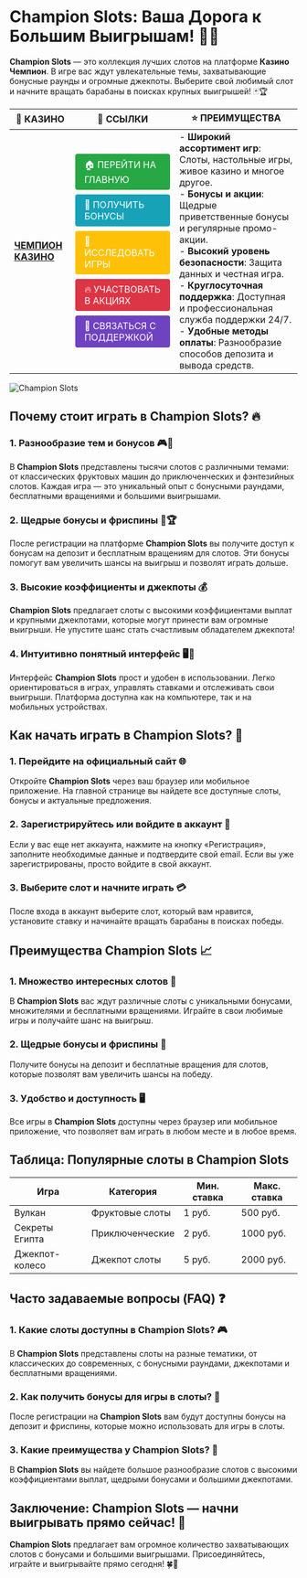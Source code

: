 # **Champion Slots: Ваша Дорога к Большим Выигрышам!** 🎰💸

**Champion Slots** — это коллекция лучших слотов на платформе **Казино Чемпион**. В игре вас ждут увлекательные темы, захватывающие бонусные раунды и огромные джекпоты. Выберите свой любимый слот и начните вращать барабаны в поисках крупных выигрышей! 🃏🏆

| 🎰 **КАЗИНО**                              | 🔗 **ССЫЛКИ**                                                                                                                                                                                                 | ⭐ **ПРЕИМУЩЕСТВА**                                                                                     |
|--------------------------------------------|-------------------------------------------------------------------------------------------------------------------------------------------------------------------------------------------------------------|--------------------------------------------------------------------------------------------------------|
| **[ЧЕМПИОН КАЗИНО](https://temon-gter.cfd/go/lRq?p80412p304504pcc44t17455)** | <a href="https://temon-gter.cfd/go/lRq?p80412p304504pcc44t17455" style="display: inline-block; padding: 8px 16px; margin: 4px 0; background-color: #28a745; color: white; text-decoration: none; border-radius: 4px;">🏠 ПЕРЕЙТИ НА ГЛАВНУЮ</a><br> <a href="https://temon-gter.cfd/go/lRq?p80412p304504pcc44t17455" style="display: inline-block; padding: 8px 16px; margin: 4px 0; background-color: #17a2b8; color: white; text-decoration: none; border-radius: 4px;">🎁 ПОЛУЧИТЬ БОНУСЫ</a><br> <a href="https://temon-gter.cfd/go/lRq?p80412p304504pcc44t17455" style="display: inline-block; padding: 8px 16px; margin: 4px 0; background-color: #ffc107; color: white; text-decoration: none; border-radius: 4px;">🎲 ИССЛЕДОВАТЬ ИГРЫ</a><br> <a href="https://temon-gter.cfd/go/lRq?p80412p304504pcc44t17455" style="display: inline-block; padding: 8px 16px; margin: 4px 0; background-color: #dc3545; color: white; text-decoration: none; border-radius: 4px;">🔥 УЧАСТВОВАТЬ В АКЦИЯХ</a><br> <a href="https://temon-gter.cfd/go/lRq?p80412p304504pcc44t17455" style="display: inline-block; padding: 8px 16px; margin: 4px 0; background-color: #6f42c1; color: white; text-decoration: none; border-radius: 4px;">💬 СВЯЗАТЬСЯ С ПОДДЕРЖКОЙ</a> | - **Широкий ассортимент игр**: Слоты, настольные игры, живое казино и многое другое.<br>- **Бонусы и акции**: Щедрые приветственные бонусы и регулярные промо-акции.<br>- **Высокий уровень безопасности**: Защита данных и честная игра.<br>- **Круглосуточная поддержка**: Доступная и профессиональная служба поддержки 24/7.<br>- **Удобные методы оплаты**: Разнообразие способов депозита и вывода средств. |

![Champion Slots](https://sun9-31.userapi.com/impg/EIec6EVmALCyBhCTbcVPbRvesUXjcvwDdQQWhw/kGqDq3jXdV0.jpg?size=1024x435&quality=95&sign=a2477679cbc744f5be7528654025123b&c_uniq_tag=ryznTnKeSP0f07A1Xqo9QdQyNFMb5J_7WC-T7YP5ogI&type=album)

## Почему стоит играть в **Champion Slots**? 🔥

### 1. **Разнообразие тем и бонусов** 🎮🎁

В **Champion Slots** представлены тысячи слотов с различными темами: от классических фруктовых машин до приключенческих и фэнтезийных слотов. Каждая игра — это уникальный опыт с бонусными раундами, бесплатными вращениями и большими выигрышами.

### 2. **Щедрые бонусы и фриспины** 🎁🏆

После регистрации на платформе **Champion Slots** вы получите доступ к бонусам на депозит и бесплатным вращениям для слотов. Эти бонусы помогут вам увеличить шансы на выигрыш и позволят играть дольше.

### 3. **Высокие коэффициенты и джекпоты** 💰

**Champion Slots** предлагает слоты с высокими коэффициентами выплат и крупными джекпотами, которые могут принести вам огромные выигрыши. Не упустите шанс стать счастливым обладателем джекпота!

### 4. **Интуитивно понятный интерфейс** 🖥️📱

Интерфейс **Champion Slots** прост и удобен в использовании. Легко ориентироваться в играх, управлять ставками и отслеживать свои выигрыши. Платформа доступна как на компьютере, так и на мобильных устройствах.

## Как начать играть в **Champion Slots**? 🏁

### 1. **Перейдите на официальный сайт** 🌐

Откройте **Champion Slots** через ваш браузер или мобильное приложение. На главной странице вы найдете все доступные слоты, бонусы и актуальные предложения.

### 2. **Зарегистрируйтесь или войдите в аккаунт** 📝

Если у вас еще нет аккаунта, нажмите на кнопку «Регистрация», заполните необходимые данные и подтвердите свой email. Если вы уже зарегистрированы, просто войдите в свой аккаунт.

### 3. **Выберите слот и начните играть** 💳

После входа в аккаунт выберите слот, который вам нравится, установите ставку и начинайте вращать барабаны в поисках победы.

## Преимущества **Champion Slots** 📈

### 1. **Множество интересных слотов** 🎰

В **Champion Slots** вас ждут различные слоты с уникальными бонусами, множителями и бесплатными вращениями. Играйте в свои любимые игры и получайте шанс на выигрыш.

### 2. **Щедрые бонусы и фриспины** 🎁

Получите бонусы на депозит и бесплатные вращения для слотов, которые позволят вам увеличить шансы на победу.

### 3. **Удобство и доступность** 🖥️

Все игры в **Champion Slots** доступны через браузер или мобильное приложение, что позволяет вам играть в любом месте и в любое время.

## Таблица: Популярные слоты в **Champion Slots**

| Игра                | Категория        | Мин. ставка | Макс. ставка |
|---------------------|------------------|-------------|--------------|
| Вулкан               | Фруктовые слоты  | 1 руб.      | 500 руб.     |
| Секреты Египта      | Приключенческие  | 2 руб.      | 1000 руб.    |
| Джекпот-колесо      | Джекпот слоты    | 5 руб.      | 2000 руб.    |

## Часто задаваемые вопросы (FAQ) ❓

### **1. Какие слоты доступны в **Champion Slots**?** 🎮

В **Champion Slots** представлены слоты на разные тематики, от классических до современных, с бонусными раундами, джекпотами и бесплатными вращениями.

### **2. Как получить бонусы для игры в слоты?** 🎁

После регистрации на **Champion Slots** вам будут доступны бонусы на депозит и фриспины, которые можно использовать для игры в слоты.

### **3. Какие преимущества у **Champion Slots**?** 💸

В **Champion Slots** вы найдете большое разнообразие слотов с высокими коэффициентами выплат, щедрыми бонусами и большими джекпотами.

## Заключение: **Champion Slots** — начни выигрывать прямо сейчас! 🎉

**Champion Slots** предлагает вам огромное количество захватывающих слотов с бонусами и большими выигрышами. Присоединяйтесь, играйте и выигрывайте прямо сегодня! 🍀🎰

